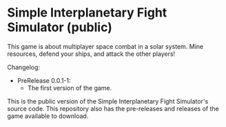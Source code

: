 # Simple Interplanetary Fight Simulator (public)

This game is about multiplayer space combat in a solar system. Mine resources, defend your ships, and attack the other players!

Changelog:
 - PreRelease 0.0.1-1:
   - The first version of the game.

This is the public version of the Simple Interplanetary Fight Simulator's source code. This repository also has the pre-releases and releases of the game available to download.

